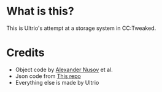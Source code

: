 # What is this?
This is Ultrio's attempt at a storage system in CC:Tweaked.

# Credits
- Object code by [Alexander Nusov](https://github.com/nusov/lua-object) et al.
- Json code from [This repo](https://github.com/rxi/json.lua/tree/master)
- Everything else is made by Ultrio
